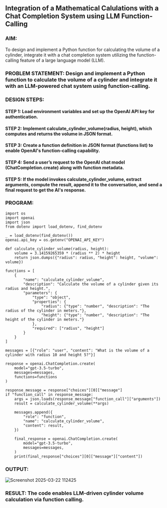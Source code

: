 ## Integration of a Mathematical Calulations with a Chat Completion System using LLM Function-Calling

### AIM:
To design and implement a Python function for calculating the volume of a cylinder, integrate it with a chat completion system utilizing the function-calling feature of a large language model (LLM).

### PROBLEM STATEMENT: Design and implement a Python function to calculate the volume of a cylinder and integrate it with an LLM-powered chat system using function-calling. 

### DESIGN STEPS:

#### STEP 1: Load environment variables and set up the OpenAI API key for authentication.

#### STEP 2: Implement calculate_cylinder_volume(radius, height), which computes and returns the volume in JSON format.

#### STEP 3: Create a function definition in JSON format (functions list) to enable OpenAI's function-calling capability.

#### STEP 4: Send a user’s request to the OpenAI chat model (ChatCompletion.create) along with function metadata.

#### STEP 5:  If the model invokes calculate_cylinder_volume, extract arguments, compute the result, append it to the conversation, and send a final request to get the AI's response.

### PROGRAM:
```
import os
import openai
import json
from dotenv import load_dotenv, find_dotenv

_ = load_dotenv(find_dotenv())
openai.api_key = os.getenv("OPENAI_API_KEY") 

def calculate_cylinder_volume(radius, height):
    volume = 3.14159265359 * (radius ** 2) * height
    return json.dumps({"radius": radius, "height": height, "volume": volume})

functions = [
    {
        "name": "calculate_cylinder_volume",
        "description": "Calculate the volume of a cylinder given its radius and height.",
        "parameters": {
            "type": "object",
            "properties": {
                "radius": {"type": "number", "description": "The radius of the cylinder in meters."},
                "height": {"type": "number", "description": "The height of the cylinder in meters."}
            },
            "required": ["radius", "height"]
        }
    }
]

messages = [{"role": "user", "content": "What is the volume of a cylinder with radius 10 and height 5?"}]

response = openai.ChatCompletion.create(
    model="gpt-3.5-turbo",
    messages=messages,
    functions=functions
)

response_message = response["choices"][0]["message"]
if "function_call" in response_message:
    args = json.loads(response_message["function_call"]["arguments"])
    result = calculate_cylinder_volume(**args)
    
    messages.append({
        "role": "function",
        "name": "calculate_cylinder_volume",
        "content": result,
    })
    
    final_response = openai.ChatCompletion.create(
        model="gpt-3.5-turbo",
        messages=messages,
    )
    print(final_response["choices"][0]["message"]["content"])

```

### OUTPUT:
![Screenshot 2025-03-22 112425](https://github.com/user-attachments/assets/a0436019-5520-49c8-b12d-e6c421f8dfe5)

### RESULT:  The code enables LLM-driven cylinder volume calculation via function calling.
